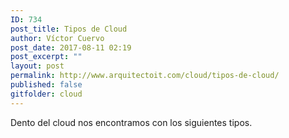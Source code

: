 ```yaml
---
ID: 734
post_title: Tipos de Cloud
author: Víctor Cuervo
post_date: 2017-08-11 02:19
post_excerpt: ""
layout: post
permalink: http://www.arquitectoit.com/cloud/tipos-de-cloud/
published: false
gitfolder: cloud
---
```

Dento del cloud nos encontramos con los siguientes tipos.
